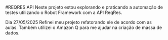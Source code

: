 #REQRES API
Neste projeto estou explorando e praticando a automação de testes utilizando o Robot Framework com a API ReqRes.

Dia 27/05/2025 
Refinei meu projeto refatorando ele de acordo com as aulas. Também utilizei o Amazon Q para me ajudar na criação de massa de dados.